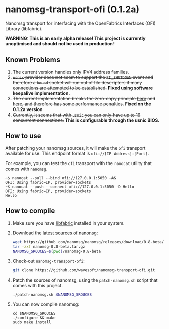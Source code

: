# nanomsg-transport-ofi (0.1.2a)

Nanomsg transport for interfacing with the OpenFabrics Interfaces (OFI) Library (libfabric).

__WARNING: This is an early alpha release! This project is currently unoptimised and should not be used in production!__

## Known Problems

 1. The current version handles only IPV4 address families.
 2. ~~`usnic` provider does not seem to support the `FI_SHUTDOWN` event and therefore a `bound` socket will run out of file descriptors if many connections are attempted to be established.~~ **Fixed using software keepalive implementation.**
 3. ~~The current implementation breaks the zero-copy principle [here](src/transports/ofi/sofi.c#L245) and [here](src/transports/ofi/sofi.c#L342), and therefore has some performance penalties.~~ **Fixed on the 0.1.2a version**
 4. ~~Currently, it seems that with `usnic` you can only have up to 16 concurrent connections.~~ **This is configurable through the usnic BIOS.**

## How to use

After patching your nanomsg sources, it will make the `ofi` transport available for use. This endpoint format is `ofi://[IP Address]:[Port]`.

For example, you can test the `ofi` transport with the `nanocat` utility that comes with `nanomsg`.

```
~$ nanocat --pull --bind ofi://127.0.0.1:5050 -A&
OFI: Using fabric=IP, provider=sockets
~$ nanocat --push --connect ofi://127.0.0.1:5050 -D Hello
OFI: Using fabric=IP, provider=sockets
Hello
```

## How to compile

 1. Make sure you have [libfabric](http://ofiwg.github.io/libfabric/) installed in your system.
 2. Download the [latest sources of nanonsg](https://github.com/nanomsg/nanomsg/releases):

    ```sh
    wget https://github.com/nanomsg/nanomsg/releases/download/0.8-beta/nanomsg-0.8-beta.tar.gz
    tar -zxf nanomsg-0.8-beta.tar.gz
    NANOMSG_SROUCES=$(pwd)/nanomsg-0.8-beta
    ``` 
 3. Check-out `nanomsg-transport-ofi`:

    ```sh
    git clone https://github.com/wavesoft/nanomsg-transport-ofi.git
    ```
 4. Patch the sources of nanomsg, using the `patch-nanomsg.sh` script that comes with this project.

    ```sh
    ./patch-nanomsg.sh $NANOMSG_SROUCES
    ```
 5. You can now compile nanomsg:

    ```
    cd $NANOMSG_SROUCES
    ./configure && make
    sudo make install
    ```
